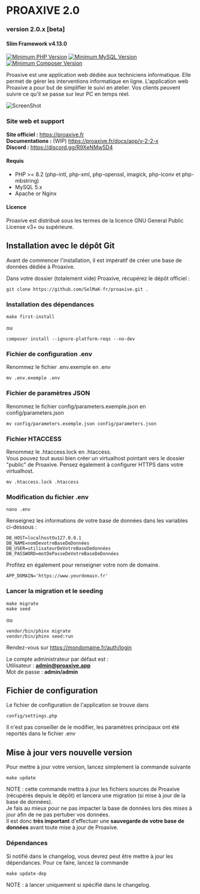 # PROAXIVE 2.0
### version 2.0.x [beta]
#### Slim Framework v4.13.0

[![Minimum PHP Version](https://img.shields.io/badge/PHP->=8.2-%23786fa6)](https://php.net/)
[![Minimum MySQL Version](https://img.shields.io/badge/MySQL-5.x-%23f0932b)](https://www.mysql.com/fr/)
[![Minimum Composer Version](https://img.shields.io/badge/Composer-2.x-%33f9334a)](https://www.mysql.com/fr/)

Proaxive est une application web dédiée aux techniciens informatique.
Elle permet de gérer les interventions informatique en ligne. L'application web Proaxive a pour but de simplifier le suivi en atelier. Vos clients peuvent suivre ce qu'il se passe sur leur PC en temps réel.

![ScreenShot](https://proaxive.fr/images/gallery/01.jpg)

### Site web et support

**Site officiel :** https://proaxive.fr  
**Documentations :** (WIP) https://proaxive.fr/docs/app/v-2-2-x   
**Discord :** https://discord.gg/R9XeNMw5D4

#### Requis
- PHP >= 8.2 (php-intl, php-xml, php-openssl, imagick, php-iconv et php-mbstring)
- MySQL 5.x
- Apache or Nginx

#### Licence

Proaxive est distribué sous les termes de la licence GNU General Public License v3+ ou supérieure.

## Installation avec le dépôt Git

Avant de commencer l'installation, il est impératif de créer une base de données dédiée à Proaxive. 

Dans votre dossier (totalement vide) Proaxive, récupérez le dépôt officiel :
```
git clone https://github.com/SelMaK-fr/proaxive.git .
```
### Installation des dépendances
```
make first-install
```
ou
```
composer install --ignore-platform-reqs --no-dev
```
### Fichier de configuration .env
Renommez le fichier .env.exemple en .env
```
mv .env.exemple .env
```
### Fichier de paramètres JSON
Renommez le fichier config/parameters.exemple.json en config/parameters.json
```
mv config/parameters.exemple.json config/parameters.json
```
### Fichier HTACCESS
Renommez le .htaccess.lock en .htaccess.  
Vous pouvez tout aussi bien créer un virtualhost pointant vers le dossier "public" de Proaxive. Pensez également à configurer HTTPS dans votre virtualhost.
```
mv .htaccess.lock .htaccess
```
### Modification du fichier .env
```
nano .env
```
Renseignez les informations de votre base de données dans les variables ci-dessous :
```
DB_HOST=localhostOu127.0.0.1
DB_NAME=nomDevotreBaseDeDonnées
DB_USER=utilisateurDeVotreBaseDedonnées
DB_PASSWORD=motDePasseDeVotreBaseDeDonnées
```
Profitez en également pour renseigner votre nom de domaine.
```
APP_DOMAIN='https://www.yourdomain.fr'
```
### Lancer la migration et le seeding
```
make migrate
make seed
```
ou
```
vendor/bin/phinx migrate
vendor/bin/phinx seed:run
```
Rendez-vous sur https://mondomaine.fr/auth/login 

Le compte administrateur par défaut est :  
Utilisateur : **admin@proaxive.app**  
Mot de passe : **admin/admin**
## Fichier de configuration
Le fichier de configuration de l'application se trouve dans 
```
config/settings.php
```
Il n'est pas conseiller de le modifier, les paramètres principaux ont été reportés dans le fichier .env
## Mise à jour vers nouvelle version
Pour mettre à jour votre version, lancez simplement la commande suivante
```
make update
```
NOTE : cette commande mettra à jour les fichiers sources de Proaxive (récupérés depuis le dépôt) et lancera une migration (si mise à jour de la base de données).   
Je fais au mieux pour ne pas impacter la base de données lors des mises à jour afin de ne pas pertuber vos données.   
Il est donc **très important** d'effectuer une **sauvegarde de votre base de données** avant toute mise à jour de Proaxive.   
### Dépendances
Si notifié dans le changelog, vous devrez peut être mettre à jour les dépendances. Pour ce faire, lancez la commande
```
make update-dep
```
NOTE : à lancer uniquement si spécifié dans le changelog.